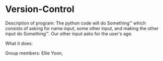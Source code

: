 # Version-Control

Description of program: The python code will do Something™ which consists of asking for name input, some other input, and making the other input do Something™. Our other input asks for the user's age.

What it does:




Group members: Ellie Yoon, 
